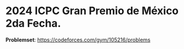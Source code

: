 # 2024 ICPC Gran Premio de México 2da Fecha.

**Problemset**: https://codeforces.com/gym/105216/problems